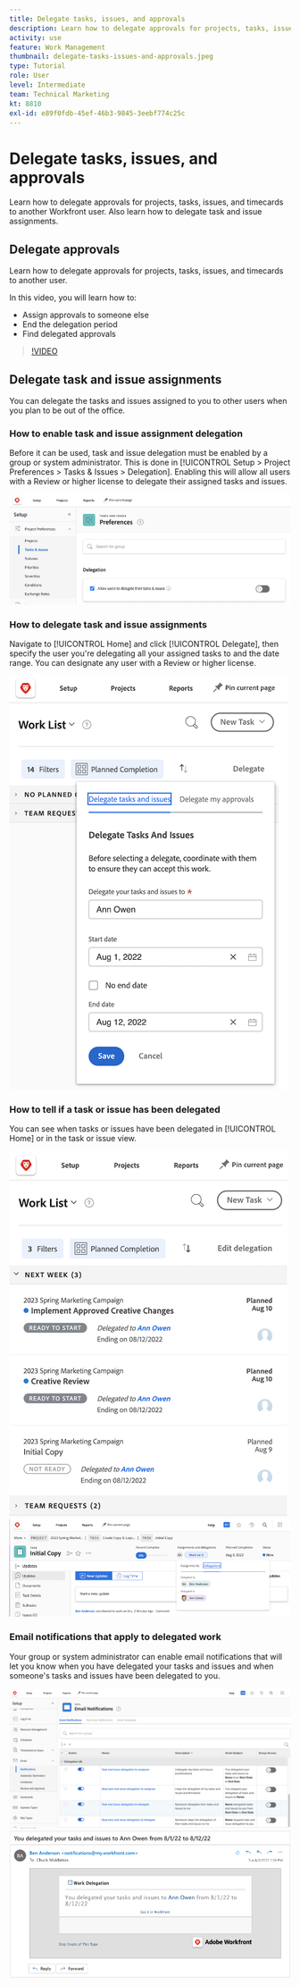```yaml
---
title: Delegate tasks, issues, and approvals
description: Learn how to delegate approvals for projects, tasks, issues, and timecards to another Workfront user. Also learn how to delegate task and issue assignments.
activity: use
feature: Work Management
thumbnail: delegate-tasks-issues-and-approvals.jpeg
type: Tutorial
role: User
level: Intermediate
team: Technical Marketing
kt: 8810
exl-id: e89f0fdb-45ef-46b3-9845-3eebf774c25c
---
```

# Delegate tasks, issues, and approvals

Learn how to delegate approvals for projects, tasks, issues, and timecards to another Workfront user. Also learn how to delegate task and issue assignments.

## Delegate approvals

Learn how to delegate approvals for projects, tasks, issues, and timecards to another user.

In this video, you will learn how to:

* Assign approvals to someone else
* End the delegation period
* Find delegated approvals 

>[!VIDEO](https://video.tv.adobe.com/v/336094/?quality=12)

<!---
learn more URLS
Delegate approval request
--->

## Delegate task and issue assignments

You can delegate the tasks and issues assigned to you to other users when you plan to be out of the office. 

### How to enable task and issue assignment delegation

Before it can be used, task and issue delegation must be enabled by a group or system administrator. This is done in [!UICONTROL Setup > Project Preferences > Tasks & Issues > Delegation]. Enabling this will allow all users with a Review or higher license to delegate their assigned tasks and issues.

![Screenshot showing [!UICONTROL Setup] preferences for delegation](assets/delegation-1.png)

### How to delegate task and issue assignments

Navigate to [!UICONTROL Home] and click [!UICONTROL Delegate], then specify the user you're delegating all your assigned tasks to and the date range. You can designate any user with a Review or higher license.

![Screenshot showing the delegation tab in [!UICONTROL Home]](assets/delegation-2.png)

### How to tell if a task or issue has been delegated

You can see when tasks or issues have been delegated in [!UICONTROL Home] or in the task or issue view.

![Screenshot showing delegated task assignment in [!UICONTROL Home]](assets/delegation-4.png)
![Screenshot showing delegated task assignment in the task view](assets/delegation-3.png)

### Email notifications that apply to delegated work

Your group or system administrator can enable email notifications that will let you know when you have delegated your tasks and issues and when someone's tasks and issues have been delegated to you.

![Screenshot showing [!UICONTROL Setup] email notification options for delegation](assets/delegation-5.png)
![Screenshot showing a work delegation email](assets/delegation-6.png)
